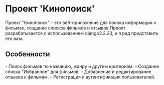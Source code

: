 <h1> Проект 'Кинопоиск' </h1>
<p> Проект "Кинопоиск" - это веб-приложение для поиска информации о фильмах, создание списков фильмов и отзывов.Преокт разрабатывается с использованием django3.2.23, и я рад представить его вам. </p>

<h2> Особенности </h2>
<p> 
- Поиск фильмов по названию, жанру и другим критериям.
- Создание списка "Избранное" для фильмов.
- Добавление и редактирование отзывов к фильмам.
- Регистрация и аутентификация пользователей.
</p>

